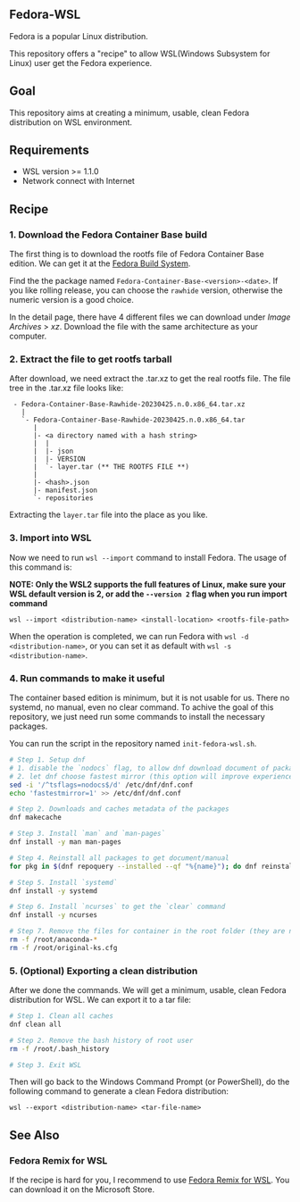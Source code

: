Fedora-WSL
----------------------

Fedora is a popular Linux distribution.

This repository offers a "recipe" to allow WSL(Windows Subsystem for Linux) user get the Fedora experience.

## Goal

This repository aims at creating a minimum, usable, clean Fedora distribution on WSL environment.

## Requirements

- WSL version >= 1.1.0
- Network connect with Internet

## Recipe

### 1. Download the Fedora Container Base build

The first thing is to download the rootfs file of Fedora Container Base edition. We can get it at the [Fedora Build System](https://koji.fedoraproject.org/koji/builds?order=-build_id).

Find the the package named `Fedora-Container-Base-<version>-<date>`. If you like rolling release, you can choose the `rawhide` version, otherwise the numeric version is a good choice.

In the detail page, there have 4 different files we can download under _Image Archives_ > _xz_. Download the file with the same architecture as your computer.

### 2. Extract the file to get rootfs tarball

After download, we need extract the .tar.xz to get the real rootfs file. The file tree in the .tar.xz file looks like:
```
 - Fedora-Container-Base-Rawhide-20230425.n.0.x86_64.tar.xz
   |
   `- Fedora-Container-Base-Rawhide-20230425.n.0.x86_64.tar
      |
      |- <a directory named with a hash string>
      |  |
      |  |- json
      |  |- VERSION
      |  `- layer.tar (** THE ROOTFS FILE **)
      |
      |- <hash>.json
      |- manifest.json
      `- repositories
```

Extracting the `layer.tar` file into the place as you like.

### 3. Import into WSL

Now we need to run `wsl --import` command to install Fedora. The usage of this command is:

**NOTE: Only the WSL2 supports the full features of Linux, make sure your WSL default version is 2, or add the `--version 2` flag when you run import command**

`wsl --import <distribution-name> <install-location> <rootfs-file-path>`

When the operation is completed, we can run Fedora with `wsl -d <distribution-name>`, or you can set it as default with `wsl -s <distribution-name>`.

### 4. Run commands to make it useful

The container based edition is minimum, but it is not usable for us. There no systemd, no manual, even no clear command. To achive the goal of this repository, we just need run some commands to install the necessary packages.

You can run the script in the repository named `init-fedora-wsl.sh`.

```sh
# Step 1. Setup dnf
# 1. disable the `nodocs` flag, to allow dnf download document of package
# 2. let dnf choose fastest mirror (this option will improve experience if you have bad network)
sed -i '/^tsflags=nodocs$/d' /etc/dnf/dnf.conf
echo 'fastestmirror=1' >> /etc/dnf/dnf.conf

# Step 2. Downloads and caches metadata of the packages
dnf makecache

# Step 3. Install `man` and `man-pages`
dnf install -y man man-pages

# Step 4. Reinstall all packages to get document/manual
for pkg in $(dnf repoquery --installed --qf "%{name}"); do dnf reinstall -qy $pkg; done

# Step 5. Install `systemd`
dnf install -y systemd

# Step 6. Install `ncurses` to get the `clear` command
dnf install -y ncurses

# Step 7. Remove the files for container in the root folder (they are not useful for WSL)
rm -f /root/anaconda-*
rm -f /root/original-ks.cfg
```

### 5. (Optional) Exporting a clean distribution

After we done the commands. We will get a minimum, usable, clean Fedora distribution for WSL. We can export it to a tar file:

```sh
# Step 1. Clean all caches
dnf clean all

# Step 2. Remove the bash history of root user
rm -f /root/.bash_history

# Step 3. Exit WSL
```

Then will go back to the Windows Command Prompt (or PowerShell), do the following command to generate a clean Fedora distribution:

```
wsl --export <distribution-name> <tar-file-name>
```

## See Also
### Fedora Remix for WSL
If the recipe is hard for you, I recommend to use [Fedora Remix for WSL](https://github.com/WhitewaterFoundry/Fedora-Remix-for-WSL). You can download it on the Microsoft Store.
